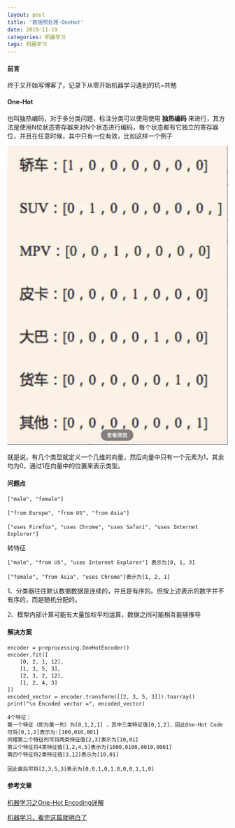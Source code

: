 ```yaml
---
layout: post 
title: '数据预处理-OneHot'
date: 2019-11-19
categories: 机器学习
tags: 机器学习
---
```


#### 前言

终于又开始写博客了，记录下从零开始机器学习遇到的坑~共勉

#### One-Hot

也叫独热编码，对于多分类问题，标注分类可以使用使用 **独热编码** 来进行，其方法是使用N位状态寄存器来对N个状态进行编码，每个状态都有它独立的寄存器位，并且在任意时候，其中只有一位有效，比如这样一个例子

![img](/images/posts/machine/1.png)

就是说，有几个类型就定义一个几维的向量，然后向量中只有一个元素为1，其余均为0，通过1在向量中的位置来表示类型。



#### 问题点

```
["male", "female"]

["from Europe", "from US", "from Asia"]

["uses Firefox", "uses Chrome", "uses Safari", "uses Internet Explorer"]
```

转特征

```
["male", "from US", "uses Internet Explorer"] 表示为[0, 1, 3]

["female", "from Asia", "uses Chrome"]表示为[1, 2, 1]
```

1、分类器往往默认数据数据是连续的，并且是有序的。但按上述表示的数字并不有序的，而是随机分配的。

2、模型内部计算可能有大量加权平均运算，数据之间可能相互能够推导

#### 解决方案

```
encoder = preprocessing.OneHotEncoder()
encoder.fit([
    [0, 2, 1, 12],
    [1, 3, 5, 3],
    [2, 3, 2, 12],
    [1, 2, 4, 3]
])
encoded_vector = encoder.transform([[2, 3, 5, 3]]).toarray()
print("\n Encoded vector =", encoded_vector)
```

```
4个特征：
第一个特征（即为第一列）为[0,1,2,1] ，其中三类特征值[0,1,2]，因此One-Hot Code可将[0,1,2]表示为:[100,010,001]
同理第二个特征列可将两类特征值[2,3]表示为[10,01]
第三个特征将4类特征值[1,2,4,5]表示为[1000,0100,0010,0001]
第四个特征将2类特征值[3,12]表示为[10,01]

因此最后可将[2,3,5,3]表示为[0,0,1,0,1,0,0,0,1,1,0]
```

#### 参考文章

[机器学习之One-Hot Encoding详解](https://www.jianshu.com/p/cb344e1c860a)

[机器学习，看完这篇就明白了](https://www.jianshu.com/p/2ffeb08d0c2a)


